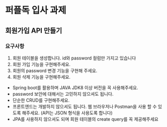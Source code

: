 # 퍼플독 입사 과제
## 회원가입 API 만들기
### 요구사항
1. 회원 테이블을 생성합니다. id와 password 컬럼만 가지고 있습니다
2. 회원 가입 기능을 구현해주세요.
3. 회원의 password 변경 기능을 구현해 주세요.
4. 회원 삭제 기능을 구현해주세요.

* Spring boot를 활용하며 JAVA JDK8 이상 버전을 꼭 사용해주세요.
* password 보안에 대해서는 고민하지 않으셔도 됩니다.
* 단순한 CRUD를 구현해주세요.
* 프론트엔드는 개발하지 않으셔도 됩니다. 웹 브라우저나 Postman을 사용 할 수 있도록 해주세요.
  (API는 JSON 형식을 사용도록 합니다)
* JPA를 사용하지 않으셔도 되며 회원 테이블의 create query를 꼭 제공해주세요


